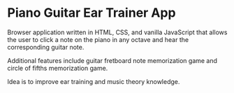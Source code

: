 # Piano Guitar Ear Trainer App

Browser application written in HTML, CSS, and vanilla JavaScript that allows the user to click a note on the piano in any octave and hear the corresponding guitar note.

Additional features include guitar fretboard note memorization game and circle of fifths memorization game. 

Idea is to improve ear training and music theory knowledge.
